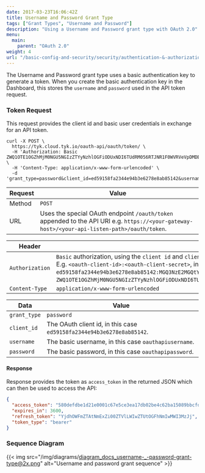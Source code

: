 ```yaml
---
date: 2017-03-23T16:06:42Z
title: Username and Password Grant Type
tags: ["Grant Types", "Username and Password"]
description: "Using a Username and Password grant type with OAuth 2.0"
menu:
  main:
    parent: "OAuth 2.0"
weight: 4
url: "/basic-config-and-security/security/authentication-&-authorization/oauth2-0/username-password-grant/"
---
```


The Username and Password grant type uses a basic authentication key to generate a token. When you create the basic authentication key in the Dashboard, this stores the `username` and `password` used in the API token request.

### Token Request

This request provides the client id and basic user credentials in exchange for an API token.

```shell
curl -X POST \
  https://tyk.cloud.tyk.io/oauth-api/oauth/token/ \
  -H 'Authorization: Basic ZWQ1OTE1OGZhMjM0NGU5NGIzZTYyNzhlOGFiODUxNDI6TUdRM056RTJNR1F0WVRVeVpDMDBaVFZsTFdKak1USXRNakUyTVRNMU1tRTNOMk0x' \
  -H 'Content-Type: application/x-www-form-urlencoded' \
  -d 'grant_type=password&client_id=ed59158fa2344e94b3e6278e8ab85142&username=oauthapiusername&password=oauthapipassword'
```

| Request | Value                                                                                                                                         |
| ------- | --------------------------------------------------------------------------------------------------------------------------------------------- |
| Method  | `POST`                                                                                                                                        |
| URL     | Uses the special OAuth endpoint `/oauth/token` appended to the API URI e.g. `https://<your-gateway-host>/<your-api-listen-path>/oauth/token`. |

| Header          | Value                                                                                                                                                                                                                                                                                                                                                                                                               |
| --------------- | ------------------------------------------------------------------------------------------------------------------------------------------------------------------------------------------------------------------------------------------------------------------------------------------------------------------------------------------------------------------------------------------------------------------- |
| `Authorization` | `Basic` authorization, using the `client id` and `client secret` of the OAuth client base64 encoded with colon separator. E.g. `<oauth-client-id>:<oauth-client-secret>`, in this case `ed59158fa2344e94b3e6278e8ab85142:MGQ3NzE2MGQtYTUyZC00ZTVlLWJjMTItMjE2MTM1MmE3N2M1`, which base64 encoded is `ZWQ1OTE1OGZhMjM0NGU5NGIzZTYyNzhlOGFiODUxNDI6TUdRM056RTJNR1F0WVRVeVpDMDBaVFZsTFdKak1USXRNakUyTVRNMU1tRTNOMk0x`. |
| `Content-Type`  | `application/x-www-form-urlencoded`                                                                                                                                                                                                                                                                                                                                                                                 |

| Data         | Value                                                                 |
| ------------ | --------------------------------------------------------------------- |
| `grant_type` | `password`                                                            |
| `client_id`  | The OAuth client id, in this case `ed59158fa2344e94b3e6278e8ab85142`. |
| `username`   | The basic username, in this case `oauthapiusername`.                  |
| `password`   | The basic password, in this case `oauthapipassword`.                  |

#### Response

Response provides the token as `access_token` in the returned JSON which can then be used to access the API:

```json
{
  "access_token": "580defdbe1d21e0001c67e5ce3ea17db02be4c62ba15089bbcfd1f80",
  "expires_in": 3600,
  "refresh_token": "YjdhOWFmZTAtNmExZi00ZTVlLWIwZTUtOGFhNmIwMWI3MzJj",
  "token_type": "bearer"
}
```

### Sequence Diagram

{{< img src="/img/diagrams/diagram_docs_username-_-password-grant-type@2x.png" alt="Username and password grant sequence" >}}
